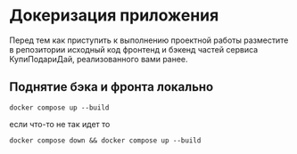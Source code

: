 # Докеризация приложения

Перед тем как приступить к выполнению проектной работы разместите в репозитории исходный код фронтенд и бэкенд частей сервиса КупиПодариДай, реализованного вами ранее.

## Поднятие бэка и фронта локально

```
docker compose up --build
```

если что-то не так идет то

```
docker compose down && docker compose up --build
```
